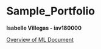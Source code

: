 # Sample_Portfolio
**Isabelle Villegas - iav180000**

[Overview of ML Document](https://github.com/izzy57467/Sample_Portfolio/blob/main/Overview%20of%20ML.pdf)
